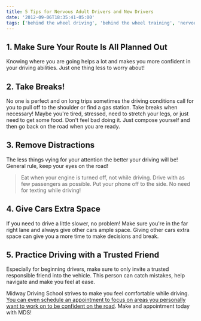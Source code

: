 ```yaml
---
title: 5 Tips for Nervous Adult Drivers and New Drivers
date: '2012-09-06T18:35:41-05:00'
tags: ['behind the wheel driving', 'behind the wheel training', 'nervous adult', 'nervous adult behind the wheel training', 'safe driving', 'safe driving tips']
---
```

## 1. Make Sure Your Route Is All Planned Out

Knowing where you are going helps a lot and makes you more confident in your driving abilities. Just one thing less to worry about!

## 2. Take Breaks!

No one is perfect and on long trips sometimes the driving conditions call for you to pull off to the shoulder or find a gas station. Take breaks when necessary! Maybe you're tired, stressed, need to stretch your legs, or just need to get some food. Don't feel bad doing it. Just compose yourself and then go back on the road when you are ready.

## 3. Remove Distractions

The less things vying for your attention the better your driving will be! General rule, keep your eyes on the road!

> Eat when your engine is turned off, not while driving.
> Drive with as few passengers as possible.
> Put your phone off to the side. No need for texting while driving!

## 4. Give Cars Extra Space

If you need to drive a little slower, no problem! Make sure you're in the far right lane and always give other cars ample space. Giving other cars extra space can give you a more time to make decisions and break.

## 5. Practice Driving with a Trusted Friend

Especially for beginning drivers, make sure to only invite a trusted responsible friend into the vehicle. This person can catch mistakes, help navigate and make you feel at ease.

Midway Driving School strives to make you feel comfortable while driving. <a title="Midway Driving School Locations and Hours" href="/locations-and-rates">You can even schedule an appointment to focus on areas you personally want to work on to be confident on the road</a>. Make and appointment today with MDS!